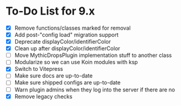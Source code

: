 # To-Do List for 9.x
- [x] Remove functions/classes marked for removal
- [x] Add post-"config load" migration support
- [x] Deprecate displayColor/identifierColor
- [x] Clean up after displayColor/identifierColor
- [ ] Move MythicDropsPlugin implementation stuff to another class
- [ ] Modularize so we can use Koin modules with ksp
- [x] Switch to Vitepress
- [ ] Make sure docs are up-to-date
- [ ] Make sure shipped configs are up-to-date
- [ ] Warn plugin admins when they log into the server if there are no 
- [x] Remove legacy checks
